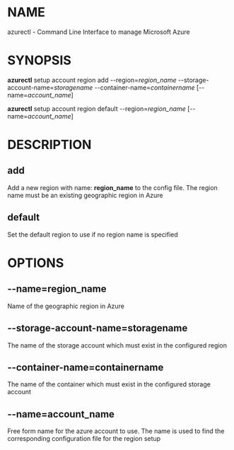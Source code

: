 # NAME

azurectl - Command Line Interface to manage Microsoft Azure

# SYNOPSIS

__azurectl__ setup account region add --region=*region_name* --storage-account-name=*storagename* --container-name=*containername*
    [--name=*account_name*]

__azurectl__ setup account region default --region=*region_name*
    [--name=*account_name*]

# DESCRIPTION

## __add__

Add a new region with name: __region_name__ to the config file. The
region name must be an existing geographic region in Azure

## __default__

Set the default region to use if no region name is specified

# OPTIONS

## __--name=region_name__

Name of the geographic region in Azure

## __--storage-account-name=storagename__

The name of the storage account which must exist in the configured region

## __--container-name=containername__

The name of the container which must exist in the configured storage account

## __--name=account_name__

Free form name for the azure account to use. The name is used to find the corresponding configuration file for the region setup
